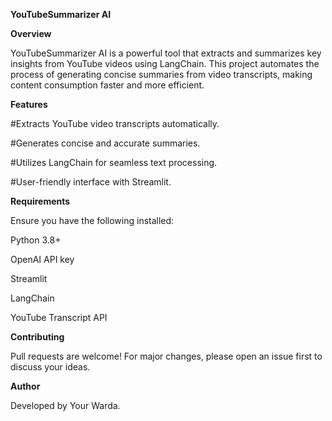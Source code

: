 **YouTubeSummarizer AI**

**Overview**

YouTubeSummarizer AI is a powerful tool that extracts and summarizes key insights from YouTube videos using LangChain. This project automates the process of generating concise summaries from video transcripts, making content consumption faster and more efficient.

**Features**

#Extracts YouTube video transcripts automatically.

#Generates concise and accurate summaries.

#Utilizes LangChain for seamless text processing.

#User-friendly interface with Streamlit.

**Requirements**

Ensure you have the following installed:

Python 3.8+

OpenAI API key

Streamlit

LangChain

YouTube Transcript API

**Contributing**

Pull requests are welcome! For major changes, please open an issue first to discuss your ideas.

**Author**

Developed by Your Warda.
